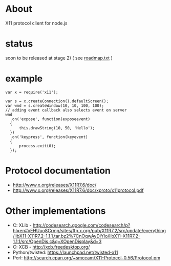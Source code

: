 # About
 X11 protocol client for node.js

# status

soon to be released at stage 2) ( see [roadmap.txt](./roadmap.txt) )

# example

    var x = require('x11');

    var s = x.createConnection().defaultScreen();
    var wnd = s.createWindow(10, 10, 100, 100); 
    // adding event callback also selects event on server
    wnd
      .on('expose', function(exposeevent)
      {
          this.drawString(10, 50, 'Hello');
      })
      .on('keypress', function(keyevent) 
      {
          process.exit(0);
      });



# Protocol documentation

  - http://www.x.org/releases/X11R7.6/doc/
  - http://www.x.org/releases/X11R7.6/doc/xproto/x11protocol.pdf

# Other implementations

  - C: XLib - http://codesearch.google.com/codesearch/p?hl=en#xEHUuo8Crmg/sites/ftp.x.org/pub/X11R7.2/src/update/everything/libX11-X11R7.2-1.1.1.tar.bz2%7CnOqwAyDlYlo/libX11-X11R7.2-1.1.1/src/OpenDis.c&q=XOpenDisplay&d=3
  - C: XCB - http://xcb.freedesktop.org/
  - Python/twisted:  https://launchpad.net/twisted-x11
  - Perl: http://search.cpan.org/~smccam/X11-Protocol-0.56/Protocol.pm

